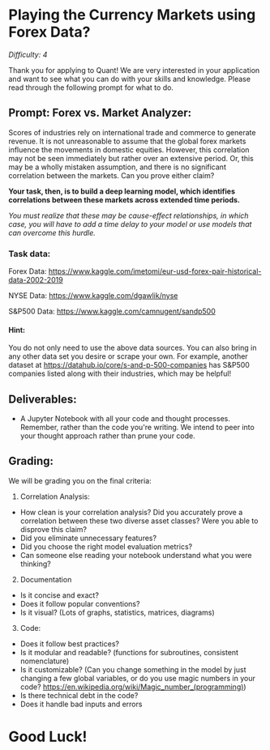 # Playing the Currency Markets using Forex Data?

_Difficulty: 4_

Thank you for applying to Quant! We are very interested in your application and want to see what you can do with your skills and knowledge. Please read through the following prompt for what to do.

## Prompt: Forex vs. Market Analyzer:

Scores of industries rely on international trade and commerce to generate revenue. It is not unreasonable to assume that the global forex markets influence the movements in domestic equities. However, this correlation may not be seen immediately but rather over an extensive period. Or, this may be a wholly mistaken assumption, and there is no significant correlation between the markets. Can you prove either claim?

**Your task, then, is to build a deep learning model, which identifies correlations between these markets across extended time periods.**

_You must realize that these may be cause-effect relationships, in which case, you will have to add a time delay to your model or use models that can overcome this hurdle._

### Task data:
Forex Data: https://www.kaggle.com/imetomi/eur-usd-forex-pair-historical-data-2002-2019

NYSE Data: https://www.kaggle.com/dgawlik/nyse

S&P500 Data: https://www.kaggle.com/camnugent/sandp500


#### Hint:
You do not only need to use the above data sources. You can also bring in any other data set you desire or scrape your own. For example, another dataset at https://datahub.io/core/s-and-p-500-companies has S&P500 companies listed along with their industries, which may be helpful!

## Deliverables:

- A Jupyter Notebook with all your code and thought processes. Remember, rather than the code you're writing. We intend to peer into your thought approach rather than prune your code.

## Grading:

We will be grading you on the final criteria:

1. Correlation Analysis:
  - How clean is your correlation analysis? Did you accurately prove a correlation between these two diverse asset classes? Were you able to disprove this claim?
  - Did you eliminate unnecessary features?
  - Did you choose the right model evaluation metrics?
  - Can someone else reading your notebook understand what you were thinking?

2. Documentation
  - Is it concise and exact?
  - Does it follow popular conventions?
  - Is it visual? (Lots of graphs, statistics, matrices, diagrams)
3. Code:
  - Does it follow best practices?
  - Is it modular and readable? (functions for subroutines, consistent nomenclature)
  - Is it customizable? (Can you change something in the model by just changing a few global variables, or do you use magic numbers in your code? https://en.wikipedia.org/wiki/Magic_number_(programming))
  - Is there technical debt in the code?
  - Does it handle bad inputs and errors

# Good Luck!




